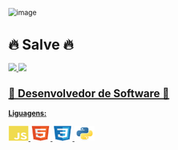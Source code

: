 ![image]([[https://www.google.com/url?sa=i&url=https%3A%2F%2Ftenor.com%2Fview%2Fsukuna-ryomen-sukuna-jujutsu-kaisen-jjk-gif-20696905&psig=AOvVaw1s99DSodxX1I5rrnvj6vtH&ust=1687541655922000&source=images&cd=vfe&ved=0CA4QjRxqGAoTCJi-y9q01_8CFQAAAAAdAAAAABCkAQ](https://media.tenor.com/38_Y3UbLzCgAAAAC/sukuna-ryomen-sukuna.gif)](https://aniyuki.com/wp-content/uploads/2022/03/aniyuki-jujutsu-kaisen-55.gif))
<h1 align=”center”>&#128293; Salve &#128293;</h1>
<div>
  <a href="https://github.com/IceyPiter">
  <img height="180em" src="https://github-readme-stats.vercel.app/api?username=IceyPiter&show_icons=true&theme=dark&include_all_commits=true&count_private=false"/>
  <img height="180em" src="https://github-readme-stats.vercel.app/api/top-langs/?username=IceyPiter&layout=compact&langs_count=168&theme=dark"/>
</div>
 <h2>&#128126; Desenvolvedor de Software &#128126;</h2>
  <b>Liguagens:</b>
<div style="display: inline_block"><br>
  <img align_items="center" position="center" alt="Piter-Js" height="30" width="40" src="https://raw.githubusercontent.com/devicons/devicon/master/icons/javascript/javascript-plain.svg">
  <img align_items="center" alt="Piter-HTML" height="30" width="40" src="https://raw.githubusercontent.com/devicons/devicon/master/icons/html5/html5-original.svg">
  <img align_items="center" alt="Piter-CSS" height="30" width="40" src="https://raw.githubusercontent.com/devicons/devicon/master/icons/css3/css3-original.svg">
  <img align_items="center" alt="Piter-Python" height="30" width="40" src="https://raw.githubusercontent.com/devicons/devicon/master/icons/python/python-original.svg">
</div>
